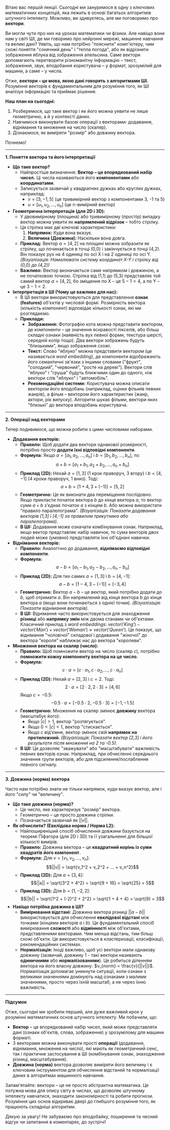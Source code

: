 Вітаю вас першій лекції. 
Сьогодні ми зануримося в одну з ключових математичних концепцій, яка лежить в основі багатьох алгоритмів штучного інтелекту. Можливо, ви здивуєтесь, але ми поговоримо про **вектори**.

Ви могли чути про них на уроках математики чи фізики. Але навіщо вони нам у світі ШІ, де ми говоримо про нейронні мережі, машинне навчання та великі дані? Уявіть, що нам потрібно "пояснити" комп'ютеру, чим схожі поняття "сонячний день" і "тепла погода", або як відрізнити зображення яблука від зображення апельсина. Саме вектори допомагають перетворити різноманітну інформацію – текст, зображення, звук, вподобання користувача – у формат, зрозумілий для машини, а саме – у числа.

Отже, **вектори – це мова, якою дані говорять з алгоритмами ШІ.** Розуміння векторів є фундаментальним для розуміння того, як ШІ аналізує інформацію та приймає рішення.

**Наш план на сьогодні:**

1.  Розберемося, що таке вектор і як його можна уявити не лише геометрично, а й у контексті даних.
2.  Навчимося виконувати базові операції з векторами: додавання, віднімання та множення на число (скаляр).
3.  Дізнаємося, як виміряти "розмір" або довжину вектора.

Почнемо!

---

**1. Поняття вектора та його інтерпретації**

* **Що таке вектор?**
    * Найпростіше визначення: **Вектор – це впорядкований набір чисел.** Ці числа називаються його **компонентами** або **координатами**.
    * Записується зазвичай у квадратних дужках або круглих дужках, наприклад:
        * $v = [3, -1, 5]$ (це тривимірний вектор з компонентами 3, -1 та 5)
        * $u = [u_1, u_2, ..., u_n]$ (це n-вимірний вектор)
* **Геометрична інтерпретація (для 2D і 3D):**
    * У двовимірному (площина) або тривимірному (простір) випадку вектор можна уявити як **напрямлений відрізок** – тобто стрілку.
    * Ця стрілка має дві ключові характеристики:
        1.  **Напрямок:** Куди вона вказує.
        2.  **Величина (Довжина):** Наскільки вона довга.
    * **Приклад:** Вектор $a = [4, 2]$ на площині можна зобразити як стрілку, що починається в точці (0,0) і закінчується в точці (4,2). Він показує рух на 4 одиниці по осі X і на 2 одиниці по осі Y.
        *(Візуалізація: Намалювати систему координат X-Y і стрілку від (0,0) до (4,2))*
    * **Важливо:** Вектор визначається саме напрямком і довжиною, а не початковою точкою. Стрілка від (1,1) до (5,3) представляє той самий вектор $a = [4, 2]$, бо зміщення по X – це $5-1=4$, а по Y – це $3-1=2$.
* **Інтерпретація в ШІ (Чому це важливо для нас):**
    * В ШІ вектори використовуються для представлення **ознак (features)** об'єктів у числовій формі. Розмірність вектора (кількість компонент) відповідає кількості ознак, які ми розглядаємо.
    * **Приклади:**
        * **Зображення:** Фотографію кота можна представити вектором, де компоненти – це значення яскравості пікселів, або більш складні ознаки (наявність вух певної форми, текстура шерсті, середній колір тощо). Два вектори зображень будуть "близькими", якщо зображення схожі.
        * **Текст:** Слово "яблуко" можна представити вектором (це називається *word embedding*), де компоненти відображають його семантичні зв'язки з іншими словами ("фрукт", "солодкий", "червоний", "росте на дереві"). Вектори слів "яблуко" і "груша" будуть ближчими один до одного, ніж вектори слів "яблуко" і "автомобіль".
        * **Рекомендаційні системи:** Користувача можна описати вектором його вподобань (наприклад, оцінки фільмів певних жанрів), а фільм – вектором його характеристик (жанр, актори, рік випуску). Алгоритм шукає фільми, вектори яких "близькі" до вектора вподобань користувача.

---

**2. Операції над векторами**

Тепер подивимося, що можна робити з цими числовими наборами.

* **Додавання векторів:**
    * **Правило:** Щоб додати два вектори однакової розмірності, потрібно просто **додати їхні відповідні компоненти**.
    * **Формула:** Якщо $a = [a_1, a_2, ..., a_n]$ і $b = [b_1, b_2, ..., b_n]$, то:
        $$a + b = [a_1 + b_1, a_2 + b_2, ..., a_n + b_n]$$
    * **Приклад (2D):** Нехай $a = [1, 3]$ (1 крок праворуч, 3 вгору) і $b = [4, -1]$ (4 кроки праворуч, 1 вниз). Тоді:
        $$a + b = [1+4, 3+(-1)] = [5, 2]$$
    * **Геометрично:** Це як виконати два переміщення послідовно. Якщо прикласти початок вектора $b$ до кінця вектора $a$, то вектор суми $a+b$ з'єднає початок $a$ з кінцем $b$. Або можна використати "правило паралелограма".
        *(Візуалізація: Показати додавання векторів [1,3] і [4,-1] за правилом трикутника або паралелограма).*
    * **В ШІ:** Додавання може означати комбінування ознак. Наприклад, якщо вектор представляє набір навичок, то сума векторів двох людей може (умовно) представляти їхні об'єднані навички.
* **Віднімання векторів:**
    * **Правило:** Аналогічно до додавання, **віднімаємо відповідні компоненти**.
    * **Формула:**
        $$a - b = [a_1 - b_1, a_2 - b_2, ..., a_n - b_n]$$
    * **Приклад (2D):** Для тих самих $a = [1, 3]$ і $b = [4, -1]$:
        $$a - b = [1-4, 3-(-1)] = [-3, 4]$$
    * **Геометрично:** Вектор $a - b$ – це вектор, який потрібно додати до $b$, щоб отримати $a$. Він напрямлений від кінця вектора $b$ до кінця вектора $a$ (якщо вони починаються з однієї точки).
        *(Візуалізація: Показати віднімання векторів).*
    * **В ШІ:** Віднімання часто використовується для знаходження **різниці** або **напрямку змін** між двома станами чи об'єктами. Класичний приклад з *word embeddings*: $vector('King') - vector('Man') + vector('Woman') \approx vector('Queen')$. Це показує, що віднімання "чоловічої" складової і додавання "жіночої" до вектора "короля" наближає нас до вектора "королеви".
* **Множення вектора на скаляр (число):**
    * **Правило:** Щоб помножити вектор на число (скаляр $c$), потрібно **помножити кожну компоненту вектора на це число**.
    * **Формула:**
        $$c \cdot a = [c \cdot a_1, c \cdot a_2, ..., c \cdot a_n]$$
    * **Приклад (2D):** Нехай $a = [2, 3]$ і $c = 2$. Тоді:
        $$2 \cdot a = [2 \cdot 2, 2 \cdot 3] = [4, 6]$$
        Якщо $c = -0.5$:
        $$-0.5 \cdot a = [-0.5 \cdot 2, -0.5 \cdot 3] = [-1, -1.5]$$
    * **Геометрично:** Множення на скаляр змінює **довжину** вектора (масштабує його):
        * Якщо $|c| > 1$, вектор "розтягується".
        * Якщо $0 < |c| < 1$, вектор "стискається".
        * Якщо $c$ від'ємне, вектор змінює свій **напрямок на протилежний**.
        *(Візуалізація: Показати вектор [2,3] і його результати після множення на 2 та -0.5).*
    * **В ШІ:** Це дозволяє "зважувати" або "масштабувати" важливість певних векторів ознак. Наприклад, при обчисленні середнього значення групи векторів, або для підсилення/послаблення певного сигналу.

---

**3. Довжина (норма) вектора**

Часто нам потрібно знати не тільки напрямок, куди вказує вектор, але і його "силу" чи "величину".

* **Що таке довжина (норма)?**
    * Це число, яке характеризує "розмір" вектора.
    * Геометрично – це просто довжина стрілки.
    * Позначається зазвичай як $||v||$.
* **Як обчислити? (Евклідова норма / Норма L2):**
    * Найпоширеніший спосіб обчислення довжини базується на теоремі Піфагора (для 2D і 3D) та її узагальненні для більшої кількості вимірів.
    * **Правило:** Довжина вектора – це **квадратний корінь із суми квадратів його компонент**.
    * **Формула:** Для $v = [v_1, v_2, ..., v_n]$:
        $$||v|| = \sqrt{v_1^2 + v_2^2 + ... + v_n^2}$$
    * **Приклад (2D):** Для $a = [3, 4]$:
        $$||a|| = \sqrt{3^2 + 4^2} = \sqrt{9 + 16} = \sqrt{25} = 5$$
    * **Приклад (3D):** Для $b = [1, -2, 2]$:
        $$||b|| = \sqrt{1^2 + (-2)^2 + 2^2} = \sqrt{1 + 4 + 4} = \sqrt{9} = 3$$
* **Навіщо потрібна довжина в ШІ?**
    * **Вимірювання відстані:** Довжина вектора різниці $||a - b||$ використовується для обчислення **евклідової відстані** між точками (кінцями векторів $a$ і $b$). Це фундаментальний спосіб вимірювання **схожості** або **відмінності** між об'єктами, представленими векторами. Чим менша відстань, тим більш схожі об'єкти. Це використовується в кластеризації, класифікації, рекомендаційних системах.
    * **Нормалізація:** Іноді важливо, щоб усі вектори мали однакову довжину (зазвичай, довжину 1 - такі вектори називають **одиничними** або **нормалізованими**). Це робиться діленням вектора на його власну довжину: $v_{norm} = \frac{v}{||v||}$. Нормалізація допомагає уникнути ситуації, коли ознаки з великими значеннями домінують над ознаками з малими значеннями, просто через їхній масштаб, а не через їхню важливість.

---

**Підсумок**

Отже, сьогодні ми зробили перший, але дуже важливий крок у розумінні математичних основ штучного інтелекту. 
Ми побачили, що:

* **Вектор** – це впорядкований набір чисел, який може представляти дані (ознаки об'єктів, слова, зображення) у зрозумілому для машини форматі.
* З векторами можна виконувати прості **операції** (додавання, віднімання, множення на число), які мають як геометричний сенс, так і практичне застосування в ШІ (комбінування ознак, знаходження різниці, масштабування).
* **Довжина (норма)** вектора дозволяє виміряти його величину і є ключовим інструментом для обчислення відстаней та нормалізації даних в алгоритмах машинного навчання.

Запам'ятайте: вектори – це не просто абстрактна математика. Це потужна мова для опису світу в числах, що дозволяє штучному інтелекту навчатися, знаходити закономірності та робити прогнози. Розуміння цих основ відкриває двері до глибшого розуміння того, як працюють складніші алгоритми.

Дякую за увагу! Не забуваємо про вподобайку, поширення та чесний відгук чи запитання в коментарях, до зустрічі!